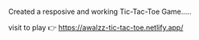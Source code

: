 Created a resposive and working Tic-Tac-Toe Game.....

visit to play 👉 https://awalzz-tic-tac-toe.netlify.app/
